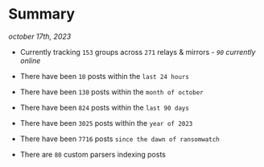 
# Summary
_october 17th, 2023_

- Currently tracking `153` groups across `271` relays & mirrors - _`90` currently online_

- There have been `10` posts within the `last 24 hours`

- There have been `130` posts within the `month of october`

- There have been `824` posts within the `last 90 days`

- There have been `3025` posts within the `year of 2023`

- There have been `7716` posts `since the dawn of ransomwatch`

- There are `80` custom parsers indexing posts
